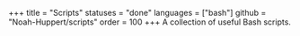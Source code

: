 +++
title = "Scripts"
statuses = "done"
languages = ["bash"]
github = "Noah-Huppert/scripts"
order = 100
+++
A collection of useful Bash scripts.
